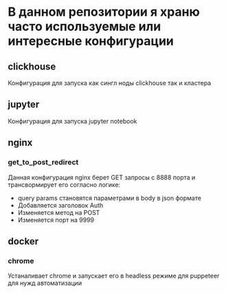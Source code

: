 
# В данном репозитории я храню часто используемые или интересные конфигурации

## clickhouse

Конфигурация для запуска как сингл ноды clickhouse так и кластера

## jupyter

Конфигурация для запуска jupyter notebook

## nginx

### get_to_post_redirect

Данная конфигурация nginx берет GET запросы с 8888 порта и трансвормирует его согласно логике:

- query params cтановятся параметрами в body в json формате
- Добавляется заголовок Auth
- Изменяется метод на POST
- Изменяется порт на 9999

## docker

### chrome

Устаналивает chrome и запускает его в headless режиме для puppeteer для нужд автоматизации  
